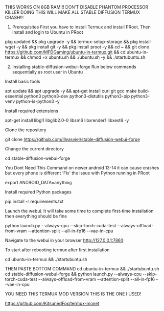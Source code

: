 THIS WORKS ON 8GB RAM!!! DON'T DISABLE PHANTOM PROCESSOR KILLER DOING THIS WILL MAKE ALL STABLE DIFFUSION TERMUX CRASH!!!

1. Prerequisites
First you have to install Termux and install PRoot. Then install and login to Ubuntu in PRoot


pkg updated && pkg upgrade -y && termux-setup-storage &&
pkg install wget -y && pkg install git -y && pkg install proot -y &&
cd ~ && git clone https://github.com/MFDGaming/ubuntu-in-termux.git && cd ubuntu-in-termux && chmod +x ubuntu.sh && ./ubuntu.sh -y && ./startubuntu.sh 

2. Installing stable-diffusion-webui-forge
Run below commands sequentially as root user in Ubuntu

Install basic tools

apt update && apt upgrade -y && apt-get install curl git gcc make build-essential python3 python3-dev python3-distutils python3-pip python3-venv python-is-python3 -y 

Install required extensions

apt-get install libgl1 libglib2.0-0 libsm6 libxrender1 libxext6 -y

Clone the repository

git clone https://github.com/lllyasviel/stable-diffusion-webui-forge



Change the current directory

cd stable-diffusion-webui-forge


You Dont Need This Command on newer android 13-14 it can cause crashes but every phone is different 
'Fix' the issue with Python running in PRoot

export ANDROID_DATA=anything 

Install required Python packages

pip install -r requirements.txt 

Launch the webui. It will take some time to complete first-time installation then everything should be fine

python launch.py --always-cpu --skip-torch-cuda-test --always-offload-from-vram --attention-split --all-in-fp16 --vae-in-cpu

Navigate to the webui in your browser
http://127.0.0.1:7860 

To start after rebooting termux after first installation 

cd ubuntu-in-termux && ./startubuntu.sh

THEN PASTE BOTTOM COMMAND 
cd ubuntu-in-termux && ./startubuntu.sh
cd stable-diffusion-webui-forge && python launch.py --always-cpu --skip-torch-cuda-test --always-offload-from-vram --attention-split --all-in-fp16 --vae-in-cpu



YOU NEED THIS TERMUX MOD VERSION THIS IS THE ONE I USED!


https://github.com/KitsunedFox/termux-monet


